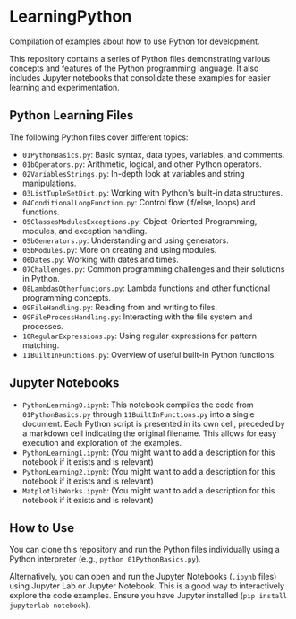 # LearningPython

Compilation of examples about how to use Python for development.

This repository contains a series of Python files demonstrating various concepts and features of the Python programming language. It also includes Jupyter notebooks that consolidate these examples for easier learning and experimentation.

## Python Learning Files

The following Python files cover different topics:

*   `01PythonBasics.py`: Basic syntax, data types, variables, and comments.
*   `01bOperators.py`: Arithmetic, logical, and other Python operators.
*   `02VariablesStrings.py`: In-depth look at variables and string manipulations.
*   `03ListTupleSetDict.py`: Working with Python's built-in data structures.
*   `04ConditionalLoopFunction.py`: Control flow (if/else, loops) and functions.
*   `05ClassesModulesExceptions.py`: Object-Oriented Programming, modules, and exception handling.
*   `05bGenerators.py`: Understanding and using generators.
*   `05bModules.py`: More on creating and using modules.
*   `06Dates.py`: Working with dates and times.
*   `07Challenges.py`: Common programming challenges and their solutions in Python.
*   `08LambdasOtherfuncions.py`: Lambda functions and other functional programming concepts.
*   `09FileHandling.py`: Reading from and writing to files.
*   `09FileProcessHandling.py`: Interacting with the file system and processes.
*   `10RegularExpressions.py`: Using regular expressions for pattern matching.
*   `11BuiltInFunctions.py`: Overview of useful built-in Python functions.

## Jupyter Notebooks

*   `PythonLearning0.ipynb`: This notebook compiles the code from `01PythonBasics.py` through `11BuiltInFunctions.py` into a single document. Each Python script is presented in its own cell, preceded by a markdown cell indicating the original filename. This allows for easy execution and exploration of the examples.
*   `PythonLearning1.ipynb`: (You might want to add a description for this notebook if it exists and is relevant)
*   `PythonLearning2.ipynb`: (You might want to add a description for this notebook if it exists and is relevant)
*   `MatplotlibWorks.ipynb`: (You might want to add a description for this notebook if it exists and is relevant)


## How to Use

You can clone this repository and run the Python files individually using a Python interpreter (e.g., `python 01PythonBasics.py`).

Alternatively, you can open and run the Jupyter Notebooks (`.ipynb` files) using Jupyter Lab or Jupyter Notebook. This is a good way to interactively explore the code examples. Ensure you have Jupyter installed (`pip install jupyterlab notebook`).
